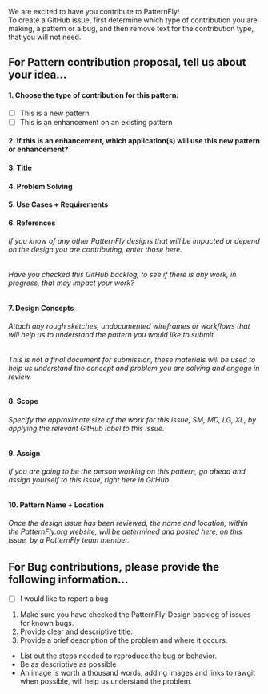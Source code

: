 We are excited to have you contribute to PatternFly!<br>
To create a GitHub issue, first determine which type of contribution you are making, a pattern or a bug, and then remove text for the contribution type, that you will not need. 

## For Pattern contribution proposal, tell us about your idea... 
#### 1. Choose the type of contribution for this pattern:
- [ ] This is a new pattern 
- [ ] This is an enhancement on an existing pattern
#### 2. If this is an enhancement, which application(s) will use this new pattern or enhancement?
#### 3. Title
#### 4. Problem Solving
#### 5. Use Cases + Requirements
#### 6. References 
###### *If you know of any other PatternFly designs that will be impacted or depend on the design you are contributing, enter those here.*
###### *Have you checked this GitHub backlog, to see if there is any work, in progress, that may impact your work?*
#### 7. Design Concepts  
###### *Attach any rough sketches, undocumented wireframes or workflows that will help us to understand the pattern you would like to submit.*
###### *This is not a final document for submission, these materials will be used to help us understand the concept and problem you are solving and engage in review.*<br>
#### 8. Scope  
###### *Specify the approximate size of the work for this issue, SM, MD, LG, XL, by applying the relevant GitHub label to this issue.*
#### 9. Assign  
###### *If you are going to be the person working on this pattern, go ahead and assign yourself to this issue, right here in GitHub.*
#### 10. Pattern Name + Location  
###### *Once the design issue has been reviewed, the name and location, within the PatternFly.org website, will be determined and posted here, on this issue, by a PatternFly team member.*

## For Bug contributions, please provide the following information... 
- [ ] I would like to report a bug<br>
1. Make sure you have checked the PatternFly-Design backlog of issues for known bugs.
2. Provide clear and descriptive title.
3. Provide a brief description of the problem and where it occurs.
* List out the steps needed to reproduce the bug or behavior. 
* Be as descriptive as possible
* An image is worth a thousand words, adding images and links to rawgit when possible, will help us understand the problem.
